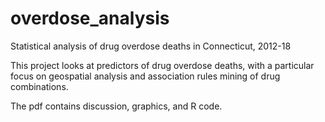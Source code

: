 # overdose_analysis
Statistical analysis of drug overdose deaths in Connecticut, 2012-18

This project looks at predictors of drug overdose deaths, with a particular focus on geospatial analysis and association rules mining of drug combinations.

The pdf contains discussion, graphics, and R code. 
